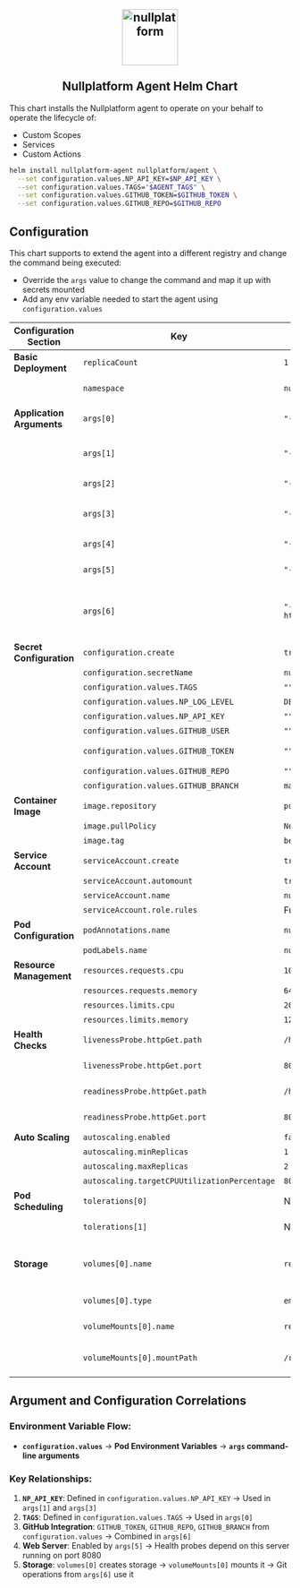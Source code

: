 <h2 align="center">
    <a href="https://httpie.io" target="blank_">
        <img height="100" alt="nullplatform" src="https://nullplatform.com/favicon/android-chrome-192x192.png" />
    </a>
    <br>
    <br>
    Nullplatform Agent Helm Chart
    <br>
</h2>

This chart installs the Nullplatform agent to operate on your behalf to operate the lifecycle of:
* Custom Scopes
* Services
* Custom Actions

```bash
helm install nullplatform-agent nullplatform/agent \
  --set configuration.values.NP_API_KEY=$NP_API_KEY \
  --set configuration.values.TAGS="$AGENT_TAGS" \
  --set configuration.values.GITHUB_TOKEN=$GITHUB_TOKEN \
  --set configuration.values.GITHUB_REPO=$GITHUB_REPO
```

## Configuration

This chart supports to extend the agent into a different registry and change the command being executed:

* Override the `args` value to change the command and map it up with secrets mounted
* Add any env variable needed to start the agent using `configuration.values`

| Configuration Section | Key | Value | Purpose |
|----------------------|-----|-------|---------|
| **Basic Deployment** | `replicaCount` | `1` | Number of pod replicas to run |
| | `namespace` | `nullplatform-tools` | Kubernetes namespace for deployment |
| **Application Arguments** | `args[0]` | `"--tags=$(TAGS)"` | Sets application tags from environment variable → **References**: `configuration.values.TAGS` |
| | `args[1]` | `"--apikey=$(NP_API_KEY)"` | Provides API key for authentication → **References**: `configuration.values.NP_API_KEY` |
| | `args[2]` | `"--runtime=host"` | Configures runtime environment as host (static value) |
| | `args[3]` | `"--command-executor-env=NP_API_KEY=$(NP_API_KEY)"` | Passes API key to command executor → **References**: `configuration.values.NP_API_KEY` |
| | `args[4]` | `"--command-executor-debug"` | Enables debug mode for command executor (static value) |
| | `args[5]` | `"--webserver-enabled"` | Enables built-in web server (static value) |
| | `args[6]` | `"--command-executor-git-command-repos https://$(GITHUB_TOKEN)@$(GITHUB_REPO)#$(GITHUB_BRANCH)"` | Configures Git repository access → **References**: `configuration.values.GITHUB_TOKEN`, `configuration.values.GITHUB_REPO`, `configuration.values.GITHUB_BRANCH` |
| **Secret Configuration** | `configuration.create` | `true` | Creates a Kubernetes secret |
| | `configuration.secretName` | `nullplatform-agent-secret` | Name of the secret to create |
| | `configuration.values.TAGS` | `""` | Empty tags value (to be filled) |
| | `configuration.values.NP_LOG_LEVEL` | `DEBUG` | Sets logging level to debug |
| | `configuration.values.NP_API_KEY` | `""` | Nullplatform API key (to be filled) |
| | `configuration.values.GITHUB_USER` | `""` | GitHub username (to be filled) |
| | `configuration.values.GITHUB_TOKEN` | `""` | GitHub personal access token (to be filled) |
| | `configuration.values.GITHUB_REPO` | `""` | GitHub repository URL (to be filled) |
| | `configuration.values.GITHUB_BRANCH` | `main` | Git branch to use |
| **Container Image** | `image.repository` | `public.ecr.aws/nullplatform/controlplane-agent` | Container image repository |
| | `image.pullPolicy` | `Never` | Never pull image (use local) |
| | `image.tag` | `beta` | Image tag version |
| **Service Account** | `serviceAccount.create` | `true` | Creates a service account |
| | `serviceAccount.automount` | `true` | Auto-mounts service account token |
| | `serviceAccount.name` | `nullplatform-agent` | Service account name |
| | `serviceAccount.role.rules` | Full access (`*`) | Grants full cluster permissions |
| **Pod Configuration** | `podAnnotations.name` | `nullplatform-agent` | Pod annotation for identification |
| | `podLabels.name` | `nullplatform-agent` | Pod label for identification |
| **Resource Management** | `resources.requests.cpu` | `100m` | Minimum CPU requirement |
| | `resources.requests.memory` | `64Mi` | Minimum memory requirement |
| | `resources.limits.cpu` | `200m` | Maximum CPU limit |
| | `resources.limits.memory` | `128Mi` | Maximum memory limit |
| **Health Checks** | `livenessProbe.httpGet.path` | `/health` | Health check endpoint path → **Correlates with**: `args[5]` webserver |
| | `livenessProbe.httpGet.port` | `8080` | Health check port → **Correlates with**: `args[5]` webserver |
| | `readinessProbe.httpGet.path` | `/health` | Readiness check endpoint path → **Correlates with**: `args[5]` webserver |
| | `readinessProbe.httpGet.port` | `8080` | Readiness check port → **Correlates with**: `args[5]` webserver |
| **Auto Scaling** | `autoscaling.enabled` | `false` | Horizontal pod autoscaling disabled |
| | `autoscaling.minReplicas` | `1` | Minimum replicas when scaling |
| | `autoscaling.maxReplicas` | `2` | Maximum replicas when scaling |
| | `autoscaling.targetCPUUtilizationPercentage` | `80` | CPU threshold for scaling |
| **Pod Scheduling** | `tolerations[0]` | Node not ready toleration | Allows pod to run on not-ready nodes for 5 minutes |
| | `tolerations[1]` | Node unreachable toleration | Allows pod to run on unreachable nodes for 5 minutes |
| **Storage** | `volumes[0].name` | `repos` | Volume name for repository storage → **Correlates with**: `volumeMounts[0].name` and Git operations from `args[6]` |
| | `volumes[0].type` | `emptyDir` | Temporary volume type for Git repository cloning |
| | `volumeMounts[0].name` | `repos` | Mount the repos volume → **References**: `volumes[0].name` |
| | `volumeMounts[0].mountPath` | `/root/.np` | Mount path inside container for Nullplatform agent data and Git repos |

## Argument and Configuration Correlations

### Environment Variable Flow:
- **`configuration.values`** → **Pod Environment Variables** → **`args` command-line arguments**

### Key Relationships:
1. **`NP_API_KEY`**: Defined in `configuration.values.NP_API_KEY` → Used in `args[1]` and `args[3]`
2. **`TAGS`**: Defined in `configuration.values.TAGS` → Used in `args[0]`
3. **GitHub Integration**: `GITHUB_TOKEN`, `GITHUB_REPO`, `GITHUB_BRANCH` from `configuration.values` → Combined in `args[6]`
4. **Web Server**: Enabled by `args[5]` → Health probes depend on this server running on port 8080
5. **Storage**: `volumes[0]` creates storage → `volumeMounts[0]` mounts it → Git operations from `args[6]` use it
